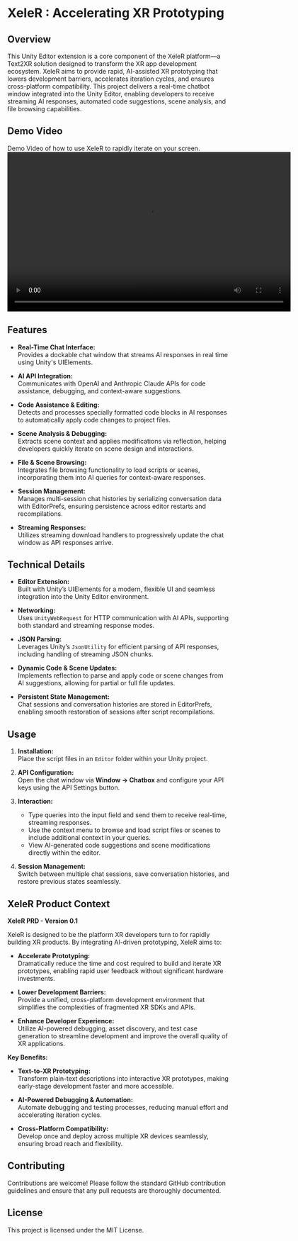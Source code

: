 # XeleR : Accelerating XR Prototyping

## Overview

This Unity Editor extension is a core component of the XeleR platform—a Text2XR solution designed to transform the XR app development ecosystem. XeleR aims to provide rapid, AI-assisted XR prototyping that lowers development barriers, accelerates iteration cycles, and ensures cross-platform compatibility. This project delivers a real-time chatbot window integrated into the Unity Editor, enabling developers to receive streaming AI responses, automated code suggestions, scene analysis, and file browsing capabilities.

## Demo Video
Demo Video of how to use XeleR to rapidly iterate on your screen.
<video width="640" height="360" controls>
  <source src="./kitchen_demo.mp4" type="video/mp4">
  Your browser does not support the video tag.
</video>

## Features

- **Real-Time Chat Interface:**  
  Provides a dockable chat window that streams AI responses in real time using Unity's UIElements.

- **AI API Integration:**  
  Communicates with OpenAI and Anthropic Claude APIs for code assistance, debugging, and context-aware suggestions.

- **Code Assistance & Editing:**  
  Detects and processes specially formatted code blocks in AI responses to automatically apply code changes to project files.

- **Scene Analysis & Debugging:**  
  Extracts scene context and applies modifications via reflection, helping developers quickly iterate on scene design and interactions.

- **File & Scene Browsing:**  
  Integrates file browsing functionality to load scripts or scenes, incorporating them into AI queries for context-aware responses.

- **Session Management:**  
  Manages multi-session chat histories by serializing conversation data with EditorPrefs, ensuring persistence across editor restarts and recompilations.

- **Streaming Responses:**  
  Utilizes streaming download handlers to progressively update the chat window as API responses arrive.

## Technical Details

- **Editor Extension:**  
  Built with Unity’s UIElements for a modern, flexible UI and seamless integration into the Unity Editor environment.

- **Networking:**  
  Uses `UnityWebRequest` for HTTP communication with AI APIs, supporting both standard and streaming response modes.

- **JSON Parsing:**  
  Leverages Unity’s `JsonUtility` for efficient parsing of API responses, including handling of streaming JSON chunks.

- **Dynamic Code & Scene Updates:**  
  Implements reflection to parse and apply code or scene changes from AI suggestions, allowing for partial or full file updates.

- **Persistent State Management:**  
  Chat sessions and conversation histories are stored in EditorPrefs, enabling smooth restoration of sessions after script recompilations.

## Usage

1. **Installation:**  
   Place the script files in an `Editor` folder within your Unity project.

2. **API Configuration:**  
   Open the chat window via **Window → Chatbox** and configure your API keys using the API Settings button.

3. **Interaction:**  
   - Type queries into the input field and send them to receive real-time, streaming responses.
   - Use the context menu to browse and load script files or scenes to include additional context in your queries.
   - View AI-generated code suggestions and scene modifications directly within the editor.

4. **Session Management:**  
   Switch between multiple chat sessions, save conversation histories, and restore previous states seamlessly.

## XeleR Product Context

**XeleR PRD - Version 0.1**

XeleR is designed to be the platform XR developers turn to for rapidly building XR products. By integrating AI-driven prototyping, XeleR aims to:

- **Accelerate Prototyping:**  
  Dramatically reduce the time and cost required to build and iterate XR prototypes, enabling rapid user feedback without significant hardware investments.

- **Lower Development Barriers:**  
  Provide a unified, cross-platform development environment that simplifies the complexities of fragmented XR SDKs and APIs.

- **Enhance Developer Experience:**  
  Utilize AI-powered debugging, asset discovery, and test case generation to streamline development and improve the overall quality of XR applications.

**Key Benefits:**

- **Text-to-XR Prototyping:**  
  Transform plain-text descriptions into interactive XR prototypes, making early-stage development faster and more accessible.

- **AI-Powered Debugging & Automation:**  
  Automate debugging and testing processes, reducing manual effort and accelerating iteration cycles.

- **Cross-Platform Compatibility:**  
  Develop once and deploy across multiple XR devices seamlessly, ensuring broad reach and flexibility.

## Contributing

Contributions are welcome! Please follow the standard GitHub contribution guidelines and ensure that any pull requests are thoroughly documented.

## License

This project is licensed under the MIT License.
